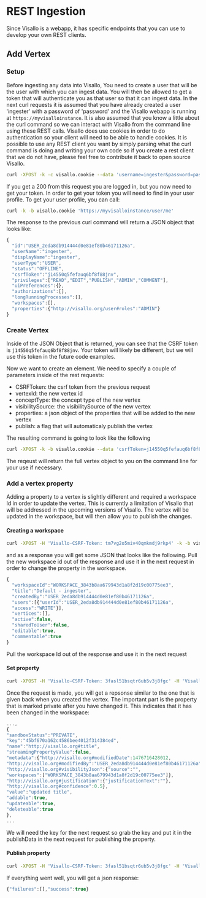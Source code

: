 # REST Ingestion

Since Visallo is a webapp, it has specific endpoints that you can use to develop your own REST clients.

## Add Vertex

### Setup

Before ingesting any data into Visallo, You need to create a user that will be the user with which you can ingest data. You will then be allowed to get a token that will authenticate you as that user so that it can ingest data. In the next curl requests it is assumed that you have already created a user 'ingester' with a password of 'password' and the Visallo webapp is running at `https://myvisalloinstance`. It is also assumed that you know a little about the curl command so we can interact with Visallo from the command line using these REST calls. Visallo does use cookies in order to do authentication so your client will need to be able to handle cookies. It is possible to use any REST client you want by simply parsing what the curl command is doing and writing your own code so if you create a rest client that we do not have, please feel free to contribute it back to open source Visallo.

```bash
curl -XPOST -k -c visallo.cookie --data 'username=ingester&password=password' 'https://myvisalloinstance/login'
```

If you get a 200 from this request you are logged in, but you now need to get your token. In order to get your token you will need to find in your user profile. To get your user profile, you can call:

```bash
curl -k -b visallo.cookie 'https://myvisalloinstance/user/me'
```

The response to the previous curl command will return a JSON object that looks like:

```javascript
{
  "id":"USER_2eda8db914444d0e81ef80b46171126a",
  "userName":"ingester",
  "displayName":"ingester",
  "userType":"USER",
  "status":"OFFLINE",
  "csrfToken":"j14550q5fefauq6bf8f88jnv",
  "privileges":["READ","EDIT","PUBLISH","ADMIN","COMMENT"],
  "uiPreferences":{},
  "authorizations":[],
  "longRunningProcesses":[],
  "workspaces":[],
  "properties":{"http://visallo.org/user#roles":"ADMIN"}
}
```

### Create Vertex

Inside of the JSON Object that is returned, you can see that the CSRF token is `j14550q5fefauq6bf8f88jnv`. Your token will likely be different, but we will use this token in the future code examples.

Now we want to create an element. We need to specify a couple of parameters inside of the rest requests:

* CSRFToken: the csrf token from the previous request
* vertexId: the new vertex id
* conceptType: the concept type of the new vertex
* visibilitySource: the visibilitySource of the new vertex
* properties: a json object of the properties that will be added to the new vertex
* publish: a flag that will automaticaly publish the vertex

The resulting command is going to look like the following

```bash
curl -XPOST -k -b visallo.cookie --data 'csrfToken=j14550q5fefauq6bf8f88jnv&vertexId=email1&conceptType=http://visallo.org/sample#emailAddress&visibilitySource=&properties={"properties":[{"propertyName":"http://visallo.org#title","value":"testemail@email.com","propertyKey":""}]}&publish=true' 'https://myvisalloinstance/vertex/new'
```

The reqeust will return the full vertex object to you on the command line for your use if necessary.

### Add a vertex property

Adding a property to a vertex is slightly different and required a workspace Id in order to update the vertex. This is currently a limitation of Visallo that will be addressed in the upcoming versions of Visallo. The vertex will be updated in the workspace, but will then allow you to publish the changes.

#### Creating a workspace

```bash
curl -XPOST -H 'Visallo-CSRF-Token: tm7vg2o5miv40qmkmdj9rkp4' -k -b visallo.cookie 'https://myvisalloinstance/workspace/create'
```

and as a response you will get some JSON that looks like the following. Pull the new workspace id out of the response and use it in the next request in order to change the property in the workspace.

```javascript
{
  "workspaceId":"WORKSPACE_3843b8aa679943d1a8f2d19c00775ee3",
  "title":"Default - ingester",
  "createdBy":"USER_2eda8db914444d0e81ef80b46171126a",
  "users":[{"userId":"USER_2eda8db914444d0e81ef80b46171126a",
  "access":"WRITE"}],
  "vertices":[],
  "active":false,
  "sharedToUser":false,
  "editable":true,
  "commentable":true
}

```

Pull the workspace Id out of the response and use it in the next request

#### Set property

```bash
curl -XPOST -H 'Visallo-CSRF-Token: 3fasl51bsqtr6ub5v3j8fgc' -H 'Visallo-Workspace-Id:WORKSPACE_3843b8aa679943d1a8f2d19c00775ee3' -k -b visallo.cookie -d 'graphVertexId=email1&propertyName=http://visallo.org#title&value=updated title&visibilitySource=&justificationText=&metadata={}' 'https://myvisalloinstance/vertex/property'
```

Once the request is made, you will get a repsonse similar to the one that is given back when you created the vertex. The important part is the property that is marked private after you have changed it. This indicates that it has been changed in the workspace:

```javascript
...,
{
"sandboxStatus":"PRIVATE",
"key":"45bf670a162c4586bee4012f314384ed",
"name":"http://visallo.org#title",
"streamingPropertyValue":false,
"metadata":{"http://visallo.org#modifiedDate":1476716428012,
"http://visallo.org#modifiedBy":"USER_2eda8db914444d0e81ef80b46171126a",
"http://visallo.org#visibilityJson":{"source":"",
"workspaces":["WORKSPACE_3843b8aa679943d1a8f2d19c00775ee3"]},
"http://visallo.org#justification":{"justificationText":""},
"http://visallo.org#confidence":0.5},
"value":"updated title",
"addable":true,
"updateable":true,
"deleteable":true
},
...
```

We will need the key for the next request so grab the key and put it in the publishData in the next request for publishing the property.

#### Publish property

```bash
curl -XPOST -H 'Visallo-CSRF-Token: 3fasl51bsqtr6ub5v3j8fgc' -H 'Visallo-Workspace-Id:WORKSPACE_3843b8aa679943d1a8f2d19c00775ee3' -k -b visallo.cookie -d 'publishData=[{"type":"property","key":"45bf670a162c4586bee4012f314384ed","name":"http://visallo.org#title","action":"update","status":"PRIVATE","vertexId":"email1"}]' 'https://myvisalloinstance/workspace/publish'

```

If everything went well, you will get a json response: 

```javascript
{"failures":[],"success":true}
```

